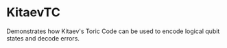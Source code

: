 # KitaevTC
Demonstrates how Kitaev's Toric Code can be used to encode logical qubit states and decode errors.
